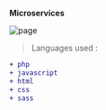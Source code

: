 **Microservices**

![page](https://user-images.githubusercontent.com/96993446/206621891-dc463c29-b5a2-4812-a14e-1c1674a5fcb2.png)
>Languages used :
```diff
+ php 
+ javascript
+ html 
+ css
+ sass
````
